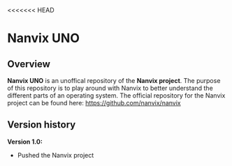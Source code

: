 <<<<<<< HEAD
# Nanvix UNO

## Overview

**Nanvix UNO** is an unoffical repository of the **Nanvix project**. The purpose of this repository is to play around with Nanvix to better understand the different parts of an operating system. The official repository for the Nanvix project can be found here: https://github.com/nanvix/nanvix

## Version history

**Version 1.0:**
- Pushed the Nanvix project
